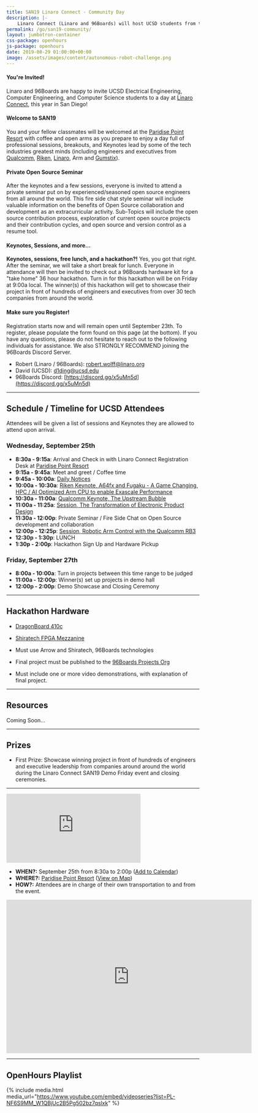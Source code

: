 ```yaml
---
title: SAN19 Linaro Connect - Community Day
description: |-
    Linaro Connect (Linaro and 96Boards) will host UCSD students from the Electrical Engineering, Computer Engineering and Computer Science programs for a day packed full professions sessions, keynotes, a private seminar, lunch and a hackathon!
permalink: /go/san19-community/
layout: jumbotron-container
css-package: openhours
js-package: openhours
date: 2019-08-29 01:00:00+00:00
image: /assets/images/content/autonomous-robot-challenge.png
---
```


<div class="col-md-6" markdown="1">

#### You're Invited!

Linaro and 96Boards are happy to invite UCSD Electrical Engineering, Computer Engineering, and Computer Science students to a day at [Linaro Connect](https://connect.linaro.org/), this year in San Diego!

#### Welcome to SAN19

You and your fellow classmates will be welcomed at the [Paridise Point Resort](https://paradisepoint.com/resort/) with coffee and open arms as you prepare to enjoy a day full of professional sessions, breakouts, and Keynotes lead by some of the tech industries greatest minds (including engineers and executives from [Qualcomm](https://sched.co/SwpZ), [Riken](https://sched.co/Sufi), [Linaro](https://sched.co/Sud6), Arm and [Gumstix](https://sched.co/Sucu)).

#### Private Open Source Seminar

After the keynotes and a few sessions, everyone is invited to attend a private seminar put on by experienced/seasoned open source engineers from all around the world. This fire side chat style seminar will include valuable information on the benefits of Open Source collaboration and development as an extracurricular activity. Sub-Topics will include the open source contribution process, exploration of current open source projects and their contribution cycles, and open source and version control as a resume tool.

#### Keynotes, Sessions, and more...

**Keynotes, sessions, free lunch, and a hackathon?!** Yes, you got that right. After the seminar, we will take a short break for lunch. Everyone in attendance will then be invited to check out a 96Boards hardware kit for a "take home" 36 hour hackathon. Turn in for this hackathon will be on Friday at 9:00a local. The winner(s) of this hackathon will get to showcase their project in front of hundreds of engineers and executives from over 30 tech companies from around the world.

#### Make sure you Register!

Registration starts now and will remain open until September 23th. To register, please populate the form found on this page (at the bottom). If you have any questions, please do not hesitate to reach out to the following individuals for assistance. We also STRONGLY RECOMMEND joining the 96Boards Discord Server.

- Robert (Linaro / 96Boards): robert.wolff@linaro.org
- David (UCSD): d1ding@ucsd.edu
- 96Boards Discord: [https://discord.gg/x5uMn5d](https://discord.gg/x5uMn5d)

***

## Schedule / Timeline for UCSD Attendees

Attendees will be given a list of sessions and Keynotes they are allowed to attend upon arrival. 

### Wednesday, September 25th

- **8:30a - 9:15a**: Arrival and Check in with Linaro Connect Registration Desk at [Paridise Point Resort](https://paradisepoint.com/resort/)
- **9:15a - 9:45a**: Meet and greet / Coffee time
- **9:45a - 10:00a**: [Daily Notices](https://sched.co/UFLA)
- **10:00a - 10:30a**: [Riken Keynote, A64fx and Fugaku - A Game Changing, HPC / AI Optimized Arm CPU to enable Exascale Performance](https://sched.co/Sufi)
- **10:30a - 11:00a**: [Qualcomm Keynote, The Upstream Bubble](https://sched.co/SwpZ)
- **11:00a - 11:25a**: [Session, The Transformation of Electronic Product Design](https://sched.co/Sucu)
- **11:30a - 12:00p**: Private Seminar / Fire Side Chat on Open Source development and collaboration
- **12:00p - 12:25p**: [Session, Robotic Arm Control with the Qualcomm RB3](https://sched.co/Sud6)
- **12:30p - 1:30p**: LUNCH
- **1:30p - 2:00p**: Hackathon Sign Up and Hardware Pickup

### Friday, September 27th

- **8:00a - 10:00a**: Turn in projects between this time range to be judged
- **11:00a - 12:00p**: Winner(s) set up projects in demo hall
- **12:00p - 2:00p**: Demo Showcase and Closing Ceremony

***

## Hackathon Hardware

- [DragonBoard 410c](https://www.96boards.org/product/dragonboard410c/)
- [Shiratech FPGA Mezzanine](https://www.96boards.org/product/shiratech-fpga/)

- Must use Arrow and Shiratech, 96Boards technologies
- Final project must be published to the [96Boards Projects Org](https://github.com/96boards-projects)
- Must include one or more video demonstrations, with explanation of final project.

***

## Resources

Coming Soon...

***

## Prizes

- First Prize: Showcase winning project in front of hundreds of engineers and executive leadership from companies around around the world during the Linaro Connect SAN19 Demo Friday event and closing ceremonies.

***

</div>
<div class="col-md-6">
<div class="openhours-panel" markdown="1" id="openhours-panel">

<iframe width="350" height="180" src="https://w2.countingdownto.com/2265092" frameborder="0"></iframe>

- **WHEN?:** September 25th from 8:30a to 2:00p ([Add to Calendar](https://calendar.google.com/event?action=TEMPLATE&tmeid=M2VwOTVhMm9mcjhsYXJ0dmZyM3FqaWlxNzAgcm9iZXJ0LndvbGZmQGxpbmFyby5vcmc&tmsrc=robert.wolff%40linaro.org))
- **WHERE?:** [Paridise Point Resort](https://paradisepoint.com/resort/) ([View on Map](https://www.google.com/maps/place/Paradise+Point+Resort+%26+Spa/@32.7751735,-117.2409917,17z/data=!3m1!4b1!4m5!3m4!1s0x80deaa7406679e99:0x3938534cc22f65e!8m2!3d32.775169!4d-117.238803))
- **HOW?:** Attendees are in charge of their own transportation to and from the event.

<iframe src="https://forms.gle/bM7GABY2Gp4VF31t7" width="640" height="400" frameborder="0" marginheight="0" marginwidth="0">Loading...</iframe>

***

## OpenHours Playlist

{% include media.html media_url="https://www.youtube.com/embed/videoseries?list=PL-NF6S9MM_W1QBjUc2B5Pg502bz7qslxk" %}

</div>
</div>
